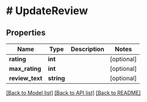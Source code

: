 # # UpdateReview

## Properties

Name | Type | Description | Notes
------------ | ------------- | ------------- | -------------
**rating** | **int** |  | [optional]
**max_rating** | **int** |  | [optional]
**review_text** | **string** |  | [optional]

[[Back to Model list]](../../README.md#models) [[Back to API list]](../../README.md#endpoints) [[Back to README]](../../README.md)
